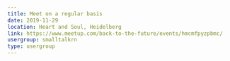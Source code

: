 ```yaml
---
title: Meet on a regular basis
date: 2019-11-29
location: Heart and Soul, Heidelberg
link: https://www.meetup.com/back-to-the-future/events/hmcmfpyzpbmc/
usergroup: smalltalkrn
type: usergroup
---
```

